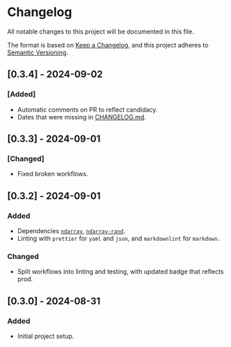 # Changelog

All notable changes to this project will be documented in this file.

The format is based on [Keep a Changelog](https://keepachangelog.com/en/1.1.0/),
and this project adheres to [Semantic Versioning](https://semver.org/spec/v2.0.0.html).

## [0.3.4] - 2024-09-02

### [Added]

- Automatic comments on PR to reflect candidacy.
- Dates that were missing in [CHANGELOG.md](CHANGELOG.md).

## [0.3.3] - 2024-09-01

### [Changed]

- Fixed broken workflows.

## [0.3.2] - 2024-09-01

### Added

- Dependencies [`ndarray`](https://crates.io/crates/ndarray),
[`ndarray-rand`](https://crates.io/crates/ndarray-rand).
- Linting with `prettier` for `yaml` and `json`,
and `markdownlint` for `markdown`.

### Changed

- Split workflows into linting and testing, with updated badge that reflects prod.

## [0.3.0] - 2024-08-31

### Added

- Initial project setup.
